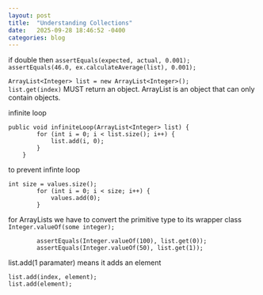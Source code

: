 ```yaml
---
layout: post
title:  "Understanding Collections"
date:   2025-09-28 18:46:52 -0400
categories: blog
---
```

if double then `assertEquals(expected, actual, 0.001);`
<br>`assertEquals(46.0, ex.calculateAverage(list), 0.001);`

`ArrayList<Integer> list = new ArrayList<Integer>();`
<br>`list.get(index)` MUST return an object. ArrayList is an object that can only contain objects. 

infinite loop
```
public void infiniteLoop(ArrayList<Integer> list) {
		for (int i = 0; i < list.size(); i++) {
			list.add(i, 0);
		}
	}
```
to prevent infinte loop
```
int size = values.size();
		for (int i = 0; i < size; i++) {
			values.add(0);
		}
```

for ArrayLists we have to convert the primitive type to its wrapper class
<br>`Integer.valueOf(some integer);`
```
		assertEquals(Integer.valueOf(100), list.get(0));
		assertEquals(Integer.valueOf(50), list.get(1));
```

list.add(1 paramater) means it adds an element
```
list.add(index, element);
list.add(element);
```